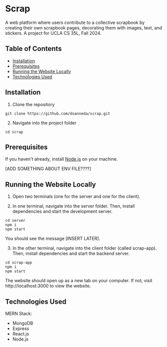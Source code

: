 # Scrap
A web platform where users contribute to a collective scrapbook by creating their own scrapbook pages, decorating them with images, text, and stickers. A project for UCLA CS 35L, Fall 2024.

## Table of Contents
- [Installation](#installation)
- [Prerequisites](#prerequisites)
- [Running the Website Locally](#running-the-website-locally)
- [Technologies Used](#technologies-used)

## Installation

1. Clone the repository

```
git clone https://github.com/doanneda/scrap.git
```

2. Navigate into the project folder

```
cd scrap
```

## Prerequisites

If you haven't already, install [Node.js]([url](https://nodejs.org/en/download)) on your machine.

[ADD SOMETHING ABOUT ENV FILE????]

## Running the Website Locally

1. Open two terminals (one for the server and one for the client).

2. In one terminal, navigate into the server folder. Then, install dependencies and start the development server.

```
cd server
npm i
npm start
```

You should see the message [INSERT LATER].

3. In the other terminal, navigate into the client folder (called scrap-app). Then, install dependencies and start the backend server.

```
cd scrap-app
npm i
npm start
```

The website should open up as a new tab on your computer. If not, visit http://localhost:3000 to view the website.

## Technologies Used

MERN Stack:
- MongoDB
- Express
- React.js
- Node.js
